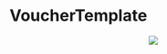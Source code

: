 # VoucherTemplate

<center><img src="https://github.com/medival/Toolkit/Voucher Template/JayFromIndonesia/blob/main/img/sample.png?raw=true"/></center>
